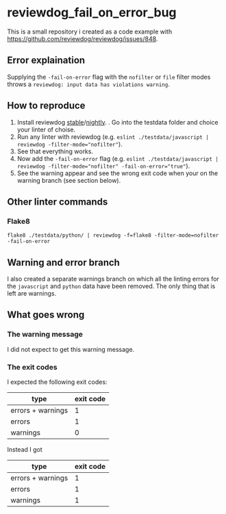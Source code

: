 # reviewdog_fail_on_error_bug

This is a small repository i created as a code example with <https://github.com/reviewdog/reviewdog/issues/848>.

## Error explaination

Supplying the `-fail-on-error` flag with the `nofilter` or `file` filter modes throws a `reviewdog: input data has violations warning`.

## How to reproduce

1. Install reviewdog [stable](https://github.com/reviewdog/reviewdog#installation)/[nightly](https://github.com/reviewdog/nightly#install-nightly-reviewdog).
. Go into the testdata folder and choice your linter of choise.
2. Run any linter with reviewdog (e.g. `eslint ./testdata/javascript | reviewdog -filter-mode="nofilter"`).
3. See that everything works.
4. Now add the `-fail-on-error` flag (e.g. `eslint ./testdata/javascript | reviewdog -filter-mode="nofilter" -fail-on-error="true"`).
5. See the warning appear and see the wrong exit code when your on the warning branch (see section below).

## Other linter commands

### Flake8

```
flake8 ./testdata/python/ | reviewdog -f=flake8 -filter-mode=nofilter -fail-on-error
```

## Warning and error branch

I also created a separate warnings branch on which all the linting errors for the `javascript` and `python` data have been removed. The only thing that is left are warnings.
## What goes wrong

### The warning message

I did not expect to get this warning message.

### The exit codes

I expected the following exit codes:

| type              | exit code |
|-------------------|-----------|
| errors + warnings | 1         |
| errors            | 1         |
| warnings          | 0         |

Instead I got

| type              | exit code |
|-------------------|-----------|
| errors + warnings | 1         |
| errors            | 1         |
| warnings          | 1         |

